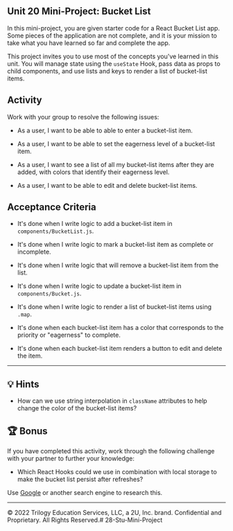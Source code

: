 ## Unit 20 Mini-Project: Bucket List

In this mini-project, you are given starter code for a React Bucket List app. Some pieces of the application are not complete, and it is your mission to take what you have learned so far and complete the app.
   
This project invites you to use most of the concepts you've learned in this unit. You will manage state using the `useState` Hook, pass data as props to child components, and use lists and keys to render a list of bucket-list items. 

## Activity

Work with your group to resolve the following issues:

* As a user, I want to be able to able to enter a bucket-list item.

* As a user, I want to be able to set the eagerness level of a bucket-list item.

* As a user, I want to see a list of all my bucket-list items after they are added, with colors that identify their eagerness level.

* As a user, I want to be able to edit and delete bucket-list items.

## Acceptance Criteria

* It's done when I write logic to add a bucket-list item in `components/BucketList.js`.

* It's done when I write logic to mark a bucket-list item as complete or incomplete.

* It's done when I write logic that will remove a bucket-list item from the list.

* It's done when I write logic to update a bucket-list item in `components/Bucket.js`.

* It's done when I write logic to render a list of bucket-list items using `.map`.

* It's done when each bucket-list item has a color that corresponds to the priority or "eagerness" to complete.

* It's done when each bucket-list item renders a button to edit and delete the item.  

---

## 💡 Hints

* How can we use string interpolation in `className` attributes to help change the color of the bucket-list items?

## 🏆 Bonus

If you have completed this activity, work through the following challenge with your partner to further your knowledge:

* Which React Hooks could we use in combination with local storage to make the bucket list persist after refreshes?

Use [Google](https://www.google.com) or another search engine to research this.

---
© 2022 Trilogy Education Services, LLC, a 2U, Inc. brand. Confidential and Proprietary. All Rights Reserved.#   2 8 - S t u - M i n i - P r o j e c t  
 